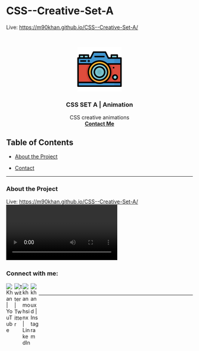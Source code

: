 # CSS--Creative-Set-A

Live: https://m90khan.github.io/CSS--Creative-Set-A/

<br />
<p align="center">
  <a href="https://m90khan.github.io/CSS--Creative-Set-A/">
    <img src="./icons\camera.svg" alt="Logo" width="120" height="120">
  </a>

  <h3 align="center">CSS SET A | Animation  </h3>

  <p align="center">
CSS creative animations <br />
    <a href="m90khan@gmail.com"><strong>Contact Me</strong></a>
    </p>
</p>

## Table of Contents

- [About the Project](#about-the-project)

- [Contact](#Contact)

---

### About the Project

Live: https://m90khan.github.io/CSS--Creative-Set-A/
<video src="./img/css-setA.mp4" controls>
<img src="./img/css-setA.gif">
<img src="./img/overview.jpg">

### Connect with me:

[<img align="left" alt="Khan | YouTube" width="22px" src="https://cdn.jsdelivr.net/npm/simple-icons@v3/icons/youtube.svg" />][youtube]

[<img align="left" alt="twitter | Twitter" width="22px" src="https://cdn.jsdelivr.net/npm/simple-icons@v3/icons/twitter.svg" />][twitter]
[<img align="left" alt="khanmohsinx | LinkedIn" width="22px" src="https://cdn.jsdelivr.net/npm/simple-icons@v3/icons/linkedin.svg" />][linkedin]
[<img align="left" alt="khanuxd | Instagram" width="22px" src="https://cdn.jsdelivr.net/npm/simple-icons@v3/icons/instagram.svg" />][instagram]
<br />

---

[youtube]: https://www.youtube.com/channel/UC96rVfdTKsjZpREnH6CaCOw
[twitter]: https://twitter.com/m90khan
[linkedin]: www.linkedin.com/in/uxdkhan
[instagram]: https://www.instagram.com/uxd.khan/
